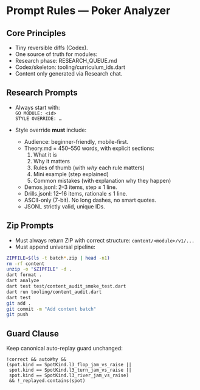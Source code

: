 # Prompt Rules — Poker Analyzer

## Core Principles
- Tiny reversible diffs (Codex).  
- One source of truth for modules:
- Research phase: RESEARCH_QUEUE.md
- Codex/skeleton: tooling/curriculum_ids.dart
- Content only generated via Research chat.  

## Research Prompts
- Always start with:  
  `GO MODULE: <id>`  
  `STYLE OVERRIDE: …`  

- Style override **must** include:  
  - Audience: beginner-friendly, mobile-first.  
  - Theory.md = 450–550 words, with explicit sections:
    1. What it is  
    2. Why it matters  
    3. Rules of thumb (with *why* each rule matters)  
    4. Mini example (step explained)  
    5. Common mistakes (with explanation why they happen)  
  - Demos.jsonl: 2–3 items, step ≤ 1 line.  
  - Drills.jsonl: 12–16 items, rationale ≤ 1 line.  
  - ASCII-only (7-bit). No long dashes, no smart quotes.  
  - JSONL strictly valid, unique IDs.  

## Zip Prompts
- Must always return ZIP with correct structure: `content/<module>/v1/...`  
- Must append universal pipeline:

```bash
ZIPFILE=$(ls -t batch*.zip | head -n1)
rm -rf content
unzip -o "$ZIPFILE" -d .
dart format .
dart analyze
dart test test/content_audit_smoke_test.dart
dart run tooling/content_audit.dart
dart test
git add .
git commit -m "Add content batch"
git push
```

## Guard Clause
Keep canonical auto-replay guard unchanged:
```
!correct && autoWhy &&
(spot.kind == SpotKind.l3_flop_jam_vs_raise ||
 spot.kind == SpotKind.l3_turn_jam_vs_raise ||
 spot.kind == SpotKind.l3_river_jam_vs_raise)
 && !_replayed.contains(spot)
```
